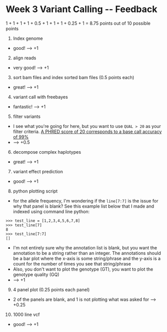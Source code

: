 # Week 3 Variant Calling -- Feedback

1 + 1 + 1 + 1 + 0.5 + 1 + 1 + 1 + 0.25 + 1 = 8.75 points out of 10 possible points

1. Index genome

  * good! --> +1

2. align reads

  * very good! --> +1

3. sort bam files and index sorted bam files (0.5 points each)

  * great! --> +1

4. variant call with freebayes

  * fantastic! --> +1

5. filter variants

  * I see what you're going for here, but you want to use `QUAL > 20` as your filter criteria. [A PHRED score of 20 corresponds to a base call accuracy of 99%](https://en.wikipedia.org/wiki/Phred_quality_score)
  * --> +0.5

6. decompose complex haplotypes

  * great! --> +1

7. variant effect prediction

  * good! --> +1

8. python plotting script

  * for the allele frequency, I'm wondering if the `line[7:7]` is the issue for why that panel is blank? See this example list below that I made and indexed using command line python:
  ```
  >>> test_line = [1,2,3,4,5,6,7,8]
  >>> test_line[7]
  8
  >>> test_line[7:7]
  []
  ```
  * I'm not entirely sure why the annotation list is blank, but you want the annotation to be a string rather than an integer. The annotations should be a bar plot where the x-axis is some string/phrase and the y-axis is a count for the number of times you see that string/phrase
  * Also, you don't want to plot the genotype (GT), you want to plot the genotype quality (GQ)
  * --> +1

9. 4 panel plot (0.25 points each panel)

  * 2 of the panels are blank, and 1 is not plotting what was asked for --> +0.25

10. 1000 line vcf

  * good! --> +1
